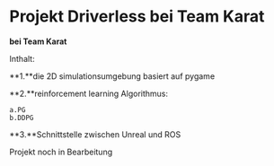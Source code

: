 Projekt Driverless bei Team Karat
====  
**bei Team Karat**

Inthalt:

  **1.**die 2D simulationsumgebung basiert auf pygame

  **2.**reinforcement learning Algorithmus:

    a.PG
    b.DDPG
    
  **3.**Schnittstelle zwischen Unreal und ROS
  
Projekt noch in Bearbeitung

